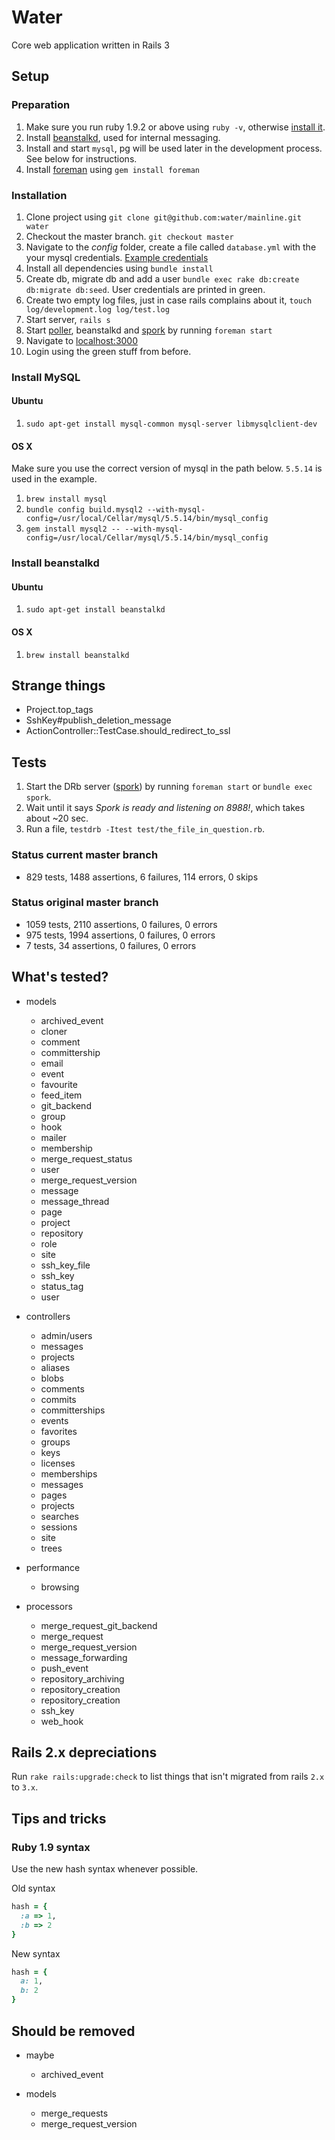 # Water

Core web application written in Rails 3

## Setup

### Preparation

1. Make sure you run ruby 1.9.2 or above using `ruby -v`, otherwise [install it](http://railscasts.com/episodes/310-getting-started-with-rails).
2. Install [beanstalkd](http://kr.github.com/beanstalkd/), used for internal messaging.
3. Install and start `mysql`, pg will be used later in the development process. See below for instructions.
4. Install [foreman](http://railscasts.com/episodes/281-foreman) using `gem install foreman`

### Installation

1. Clone project using `git clone git@github.com:water/mainline.git water`
2. Checkout the master branch. `git checkout master`
3. Navigate to the *config* folder, create a file called `database.yml` with the your mysql credentials. [Example credentials](https://gist.github.com/a5cf8cb41bc6643e0d84)
4. Install all dependencies using `bundle install`
5. Create db, migrate db and add a user `bundle exec rake db:create db:migrate db:seed`. User credentials are printed in green.
6. Create two empty log files, just in case rails complains about it, `touch log/development.log log/test.log`
7. Start server, `rails s`
8. Start [poller](https://github.com/water/mainline/blob/master/script/poller), beanstalkd and [spork](http://railscasts.com/episodes/285-spork) by running `foreman start`
9. Navigate to [localhost:3000](http://localhost:3000)
10. Login using the green stuff from before.

### Install MySQL

#### Ubuntu

1. `sudo apt-get install mysql-common mysql-server libmysqlclient-dev`

#### OS X

Make sure you use the correct version of mysql in the path below. `5.5.14` is used in the example.

1. `brew install mysql`
2. `bundle config build.mysql2 --with-mysql-config=/usr/local/Cellar/mysql/5.5.14/bin/mysql_config`
3. `gem install mysql2 -- --with-mysql-config=/usr/local/Cellar/mysql/5.5.14/bin/mysql_config`

### Install beanstalkd

#### Ubuntu

1. `sudo apt-get install beanstalkd`

#### OS X

1. `brew install beanstalkd`

## Strange things

- Project.top_tags
- SshKey#publish_deletion_message
- ActionController::TestCase.should_redirect_to_ssl

## Tests

1. Start the DRb server ([spork](http://railscasts.com/episodes/285-spork)) by running `foreman start` or `bundle exec spork`.
2. Wait until it says *Spork is ready and listening on 8988!*, which takes about ~20 sec.
3. Run a file, `testdrb -Itest test/the_file_in_question.rb`.

### Status current master branch

- 829 tests, 1488 assertions, 6 failures, 114 errors, 0 skips

### Status original master branch

- 1059 tests, 2110 assertions, 0 failures, 0 errors
- 975 tests, 1994 assertions, 0 failures, 0 errors
- 7 tests, 34 assertions, 0 failures, 0 errors

## What's tested?

- models
  - archived_event
  - cloner
  - comment
  - committership
  - email
  - event
  - favourite
  - feed_item
  - git_backend
  - group
  - hook
  - mailer
  - membership
  - merge_request_status
  - user
  - merge_request_version
  - message
  - message_thread
  - page
  - project
  - repository
  - role
  - site
  - ssh_key_file
  - ssh_key
  - status_tag
  - user
  
- controllers
  - admin/users
  - messages
  - projects
  - aliases
  - blobs
  - comments
  - commits
  - committerships
  - events
  - favorites
  - groups
  - keys
  - licenses
  - memberships
  - messages
  - pages
  - projects
  - searches
  - sessions
  - site
  - trees
  
- performance
  - browsing
  
- processors
  - merge_request_git_backend
  - merge_request
  - merge_request_version
  - message_forwarding
  - push_event
  - repository_archiving
  - repository_creation
  - repository_creation
  - ssh_key
  - web_hook
  
## Rails 2.x depreciations

Run `rake rails:upgrade:check` to list things that isn't migrated from rails `2.x` to `3.x`.

## Tips and tricks

### Ruby 1.9 syntax

Use the new hash syntax whenever possible.  

Old syntax

``` ruby
hash = {
  :a => 1,
  :b => 2
}
```

New syntax

``` ruby
hash = {
  a: 1,
  b: 2
}
```

## Should be removed

- maybe
  - archived_event
    
- models
  - merge_requests
  - merge_request_version
